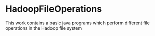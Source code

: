 # HadoopFileOperations
This work contains a basic java programs which perform different file operations in the Hadoop file system
